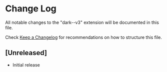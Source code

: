 # Change Log

All notable changes to the "dark--v3" extension will be documented in this file.

Check [Keep a Changelog](http://keepachangelog.com/) for recommendations on how to structure this file.

## [Unreleased]

- Initial release
